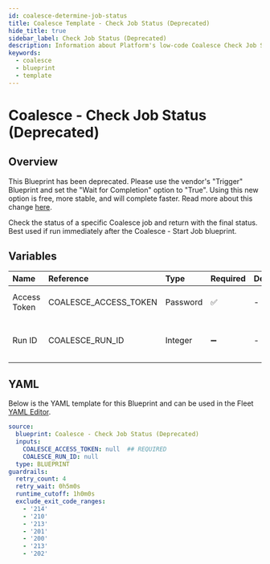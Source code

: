 ```yaml
---
id: coalesce-determine-job-status
title: Coalesce Template - Check Job Status (Deprecated)
hide_title: true
sidebar_label: Check Job Status (Deprecated)
description: Information about Platform's low-code Coalesce Check Job Status (Deprecated) blueprint. Quickly determine the status of Coalesce job
keywords:
  - coalesce
  - blueprint
  - template
---
```


# Coalesce - Check Job Status (Deprecated)



## Overview

This Blueprint has been deprecated. Please use the vendor's "Trigger" Blueprint and set the "Wait for Completion" option to "True". Using this new option is free, more stable, and will complete faster. Read more about this change [here](https://www.shipyardapp.com/blog/orchestrate-data-tools-free).

Check the status of a specific Coalesce job and return with the final status. Best used if run immediately after the Coalesce - Start Job blueprint.

## Variables

| Name | Reference | Type | Required | Default | Options | Description             |
|:-----|:----------|:-----|:---------|:--------|:--------|:------------------------|
| Access Token | COALESCE_ACCESS_TOKEN | Password | :white_check_mark: | - | - | The Coalesce API token |
| Run ID | COALESCE_RUN_ID | Integer | :heavy_minus_sign: | - | - | The ID of the specific run to query |




## YAML

Below is the YAML template for this Blueprint and can be used in the
Fleet [YAML Editor](../../reference/fleets/yaml-editor.md).

```yaml
source:
  blueprint: Coalesce - Check Job Status (Deprecated)
  inputs:
    COALESCE_ACCESS_TOKEN: null  ## REQUIRED
    COALESCE_RUN_ID: null
  type: BLUEPRINT
guardrails:
  retry_count: 4
  retry_wait: 0h5m0s
  runtime_cutoff: 1h0m0s
  exclude_exit_code_ranges:
    - '214'
    - '210'
    - '213'
    - '201'
    - '200'
    - '213'
    - '202'
 ```


